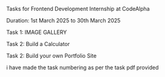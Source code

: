 Tasks for Frontend Development Internship at CodeAlpha

Duration: 1st March 2025 to 30th March 2025

Task 1: IMAGE GALLERY

Task 2: Build a Calculator

Task 2: Build your own Portfolio Site

i have made the task numbering as per the task pdf provided
